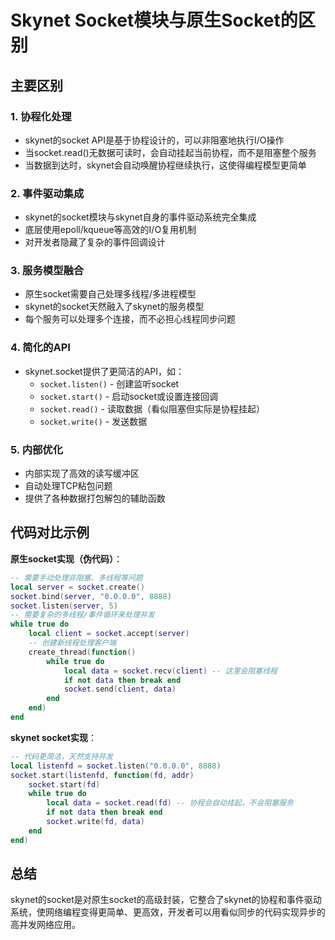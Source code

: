 # Skynet Socket模块与原生Socket的区别

## 主要区别

### 1. 协程化处理
- skynet的socket API是基于协程设计的，可以非阻塞地执行I/O操作
- 当socket.read()无数据可读时，会自动挂起当前协程，而不是阻塞整个服务
- 当数据到达时，skynet会自动唤醒协程继续执行，这使得编程模型更简单

### 2. 事件驱动集成
- skynet的socket模块与skynet自身的事件驱动系统完全集成
- 底层使用epoll/kqueue等高效的I/O复用机制
- 对开发者隐藏了复杂的事件回调设计

### 3. 服务模型融合
- 原生socket需要自己处理多线程/多进程模型
- skynet的socket天然融入了skynet的服务模型
- 每个服务可以处理多个连接，而不必担心线程同步问题

### 4. 简化的API
- skynet.socket提供了更简洁的API，如：
  - `socket.listen()` - 创建监听socket
  - `socket.start()` - 启动socket或设置连接回调
  - `socket.read()` - 读取数据（看似阻塞但实际是协程挂起）
  - `socket.write()` - 发送数据

### 5. 内部优化
- 内部实现了高效的读写缓冲区
- 自动处理TCP粘包问题
- 提供了各种数据打包解包的辅助函数

## 代码对比示例

**原生socket实现（伪代码）**：
```lua
-- 需要手动处理非阻塞、多线程等问题
local server = socket.create()
socket.bind(server, "0.0.0.0", 8888)
socket.listen(server, 5)
-- 需要复杂的多线程/事件循环来处理并发
while true do
    local client = socket.accept(server)
    -- 创建新线程处理客户端
    create_thread(function()
        while true do
            local data = socket.recv(client) -- 这里会阻塞线程
            if not data then break end
            socket.send(client, data)
        end
    end)
end
```

**skynet socket实现**：
```lua
-- 代码更简洁，天然支持并发
local listenfd = socket.listen("0.0.0.0", 8888)
socket.start(listenfd, function(fd, addr)
    socket.start(fd)
    while true do
        local data = socket.read(fd) -- 协程会自动挂起，不会阻塞服务
        if not data then break end
        socket.write(fd, data)
    end
end)
```

## 总结

skynet的socket是对原生socket的高级封装，它整合了skynet的协程和事件驱动系统，使网络编程变得更简单、更高效，开发者可以用看似同步的代码实现异步的高并发网络应用。
